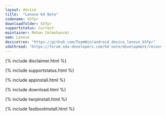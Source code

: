 ```yaml
---
layout: device
title:  "Lenovo K4 Note"
codename: k5fpr
downloadfolder: k5fpr
supportstatus: Current
maintainer: Mohan Cm(mohancm)
oem: Lenovo
devicetree: "https://github.com/TeamWin/android_device_lenovo_k5fpr"
xdathread: "https://forum.xda-developers.com/k4-note/development/recovery-twrp-3-0-2-0-touch-recovery-t3530374"
---
```



{% include disclaimer.html %}

{% include supportstatus.html %}

{% include appinstall.html %}

{% include download.html %}

{% include twrpinstall.html %}

{% include fastbootinstall.html %}